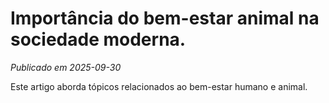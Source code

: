 # Importância do bem-estar animal na sociedade moderna.

*Publicado em 2025-09-30*

Este artigo aborda tópicos relacionados ao bem-estar humano e animal.
